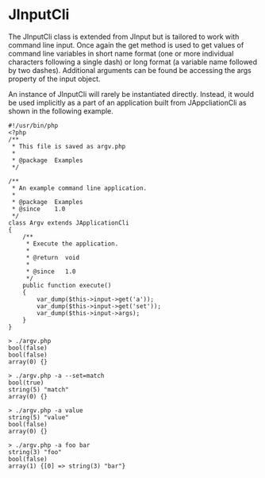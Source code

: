 JInputCli
=========

The JInputCli class is extended from JInput but is tailored to work with
command line input. Once again the get method is used to get values of
command line variables in short name format (one or more individual
characters following a single dash) or long format (a variable name
followed by two dashes). Additional arguments can be found be accessing
the args property of the input object.

An instance of JInputCli will rarely be instantiated directly. Instead,
it would be used implicitly as a part of an application built from
JAppcliationCli as shown in the following example.

    #!/usr/bin/php
    <?php
    /**
     * This file is saved as argv.php
     *
     * @package  Examples
     */

    /**
     * An example command line application.
     *
     * @package  Examples
     * @since    1.0
     */
    class Argv extends JApplicationCli
    {
        /**
         * Execute the application.
         *
         * @return  void
         *
         * @since   1.0
         */
        public function execute()
        {
            var_dump($this->input->get('a'));
            var_dump($this->input->get('set'));
            var_dump($this->input->args);
        }
    }

    > ./argv.php
    bool(false)
    bool(false)
    array(0) {}

    > ./argv.php -a --set=match
    bool(true)
    string(5) "match"
    array(0) {}

    > ./argv.php -a value
    string(5) "value"
    bool(false)
    array(0) {}

    > ./argv.php -a foo bar
    string(3) "foo"
    bool(false)
    array(1) {[0] => string(3) "bar"}
